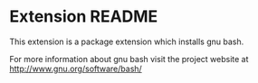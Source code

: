 # Extension README

This extension is a package extension which installs gnu bash.

For more information about gnu bash visit the project website at
http://www.gnu.org/software/bash/

